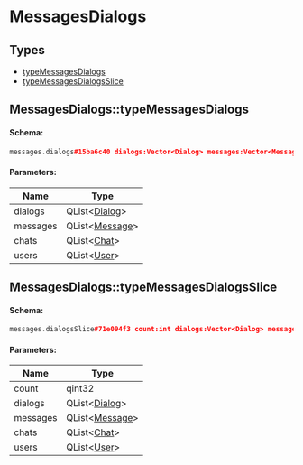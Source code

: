 # MessagesDialogs

## Types

* [typeMessagesDialogs](#messagesdialogstypemessagesdialogs)
* [typeMessagesDialogsSlice](#messagesdialogstypemessagesdialogsslice)

## MessagesDialogs::typeMessagesDialogs

#### Schema:

```c++
messages.dialogs#15ba6c40 dialogs:Vector<Dialog> messages:Vector<Message> chats:Vector<Chat> users:Vector<User> = messages.Dialogs;
```

#### Parameters:

|Name|Type|
|----|----|
|dialogs|QList&lt;[Dialog](dialog.md)&gt;|
|messages|QList&lt;[Message](message.md)&gt;|
|chats|QList&lt;[Chat](chat.md)&gt;|
|users|QList&lt;[User](user.md)&gt;|

## MessagesDialogs::typeMessagesDialogsSlice

#### Schema:

```c++
messages.dialogsSlice#71e094f3 count:int dialogs:Vector<Dialog> messages:Vector<Message> chats:Vector<Chat> users:Vector<User> = messages.Dialogs;
```

#### Parameters:

|Name|Type|
|----|----|
|count|qint32|
|dialogs|QList&lt;[Dialog](dialog.md)&gt;|
|messages|QList&lt;[Message](message.md)&gt;|
|chats|QList&lt;[Chat](chat.md)&gt;|
|users|QList&lt;[User](user.md)&gt;|


